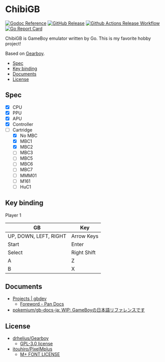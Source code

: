 # ChibiGB <!-- omit in toc -->

[![Godoc Reference](https://pkg.go.dev/badge/github.com/kaishuu0123/chibigb)](https://pkg.go.dev/github.com/kaishuu0123/chibigb)
[![GitHub Release](https://img.shields.io/github/v/release/kaishuu0123/chibigb)](https://github.com/kaishuu0123/chibigb/releases)
[![Github Actions Release Workflow](https://github.com/kaishuu0123/chibigb/actions/workflows/release.yml/badge.svg)](https://github.com/kaishuu0123/chibigb/actions/workflows/release.yml)
[![Go Report Card](https://goreportcard.com/badge/kaishuu0123/chibigb)](https://goreportcard.com/report/kaishuu0123/chibigb)

ChibiGB is GameBoy emulator written by Go. This is my favorite hobby project!

Based on [Gearboy](https://github.com/drhelius/Gearboy).

- [Spec](#spec)
- [Key binding](#key-binding)
- [Documents](#documents)
- [License](#license)

## Spec

- [X] CPU
- [X] PPU
- [X] APU
- [X] Controller
- [ ] Cartridge
  - [X] No MBC
  - [X] MBC1
  - [X] MBC2
  - [ ] MBC3
  - [ ] MBC5
  - [ ] MBC6
  - [ ] MBC7
  - [ ] MMM01
  - [ ] M161
  - [ ] HuC1

## Key binding

Player 1

|GB|Key|
|---|---|
| UP, DOWN, LEFT, RIGHT | Arrow Keys |
| Start | Enter |
| Select | Right Shift |
| A | Z |
| B | X |

## Documents

- [Projects | gbdev](https://gbdev.io/)
  - [Foreword - Pan Docs](https://gbdev.io/pandocs/)
- [pokemium/gb-docs-ja: WIP: GameBoyの日本語リファレンスです](https://github.com/pokemium/gb-docs-ja)

## License

- [drhelius/Gearboy](https://github.com/drhelius/Gearboy)
  - [GPL-3.0 license](https://github.com/drhelius/Gearboy/blob/master/LICENSE)
- [itouhiro/PixelMplus](https://github.com/itouhiro/PixelMplus)
  - [M+ FONT LICENSE](https://github.com/itouhiro/PixelMplus/blob/master/misc/mplus_bitmap_fonts/LICENSE_E)
